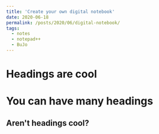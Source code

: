 ```yaml
---
title: 'Create your own digital notebook'
date: 2020-06-18
permalink: /posts/2020/06/digital-notebook/
tags:
  - notes
  - notepad++
  - BuJo
---
```





Headings are cool
======

You can have many headings
======

Aren't headings cool?
------